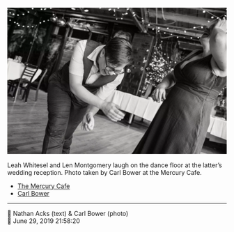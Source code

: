 ![Leah Whitesel and Len Montgomery laugh on the dance floor](assets/2b96c1eb37a22186543a560305993b5f.webp)

Leah Whitesel and Len Montgomery laugh on the dance floor at the latter’s wedding reception. Photo taken by Carl Bower at the Mercury Cafe.

* [The Mercury Cafe](http://mercurycafe.com)
* [Carl Bower](https://carlbowerphotos.com)

- - - -

<span aria-hidden="true">👥</span> Nathan Acks (text) & Carl Bower (photo)  
<span aria-hidden="true">📅</span> June 29, 2019 21:58:20
